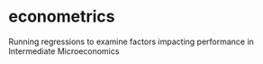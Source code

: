 # econometrics
Running regressions to examine factors impacting performance in Intermediate Microeconomics
